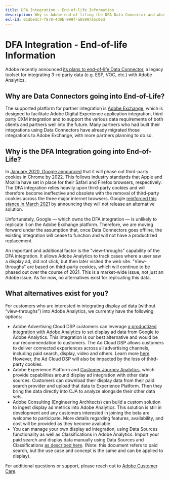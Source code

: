 ```yaml
---
title: DFA Integration - End-of-life Information
description: Why is Adobe end-of-lifing the DFA Data Connector and what alternatives are there?
exl-id: 01dbedc7-f878-4d9b-999f-a05997a5c0ed
---
```

# DFA Integration - End-of-life Information

Adobe recently announced [its plans to end-of-life Data Connector](https://experienceleague.adobe.com/docs/analytics/import/dataconnectors/data-connectors-eol.html), a legacy toolset for integrating 3-rd party data (e.g. ESP, VOC, etc.) with Adobe Analytics.

## Why are Data Connectors going into End-of-Life?

The supported platform for partner integration is [Adobe Exchange](https://exchange.adobe.com/experiencecloud), which is designed to facilitate Adobe Digital Experience application integration, third party CXM integration and to support the various data requirements of both clients and partners well into the future. Many partners who had built their integrations using Data Connectors have already migrated those integrations to Adobe Exchange, with more partners planning to do so.
  
## Why is the DFA Integration going into End-of-Life?

In [January 2020, Google announced](https://blog.chromium.org/2020/01/building-more-private-web-path-towards.html) that it will phase out third-party cookies in Chrome by 2022. This follows industry standards that Apple and Mozilla have set in place for their Safari and Firefox browsers, respectively. The DFA integration relies heavily upon third-party cookies and will therefore become ineffective and obsolete with the removal of third-party cookies across the three major internet browsers. Google [reinforced this stance in March 2021](https://blog.google/products/ads-commerce/a-more-privacy-first-web) by announcing they will not release an alternative solution.
 
Unfortunately, Google — which owns the DFA integration — is unlikely to replicate it on the Adobe Exchange platform. Therefore, we are moving forward under the assumption that, once Data Connectors goes offline, the existing integration will cease to function and will not have a productized replacement. 
 
An important and additional factor is the "view-throughs" capability of the DFA integration. It allows Adobe Analytics to track cases where a user saw a display ad, did not click, but then later visited the web site. "View-throughs" are based on third-party cookies, which will continue to be phased out over the course of 2021. This is a market-wide issue, not just an Adobe issue. As for now, no alternatives exist for replicating this data.
 
## What alternatives exist for you?

For customers who are interested in integrating display ad data (without “view-throughs”) into Adobe Analytics, we currently have the following options:

* Adobe Advertising Cloud DSP customers can leverage [a productized integration with Adobe Analytics](https://experienceleague.adobe.com/docs/analytics-learn/tutorials/integrations/ad-cloud/introduction-to-the-analytics-for-advertising-cloud-dsp-integration.html?lang=en#integrations) to set display ad data from Google to Adobe Analytics. This integration is our best alternative and would be our recommendation to customers. The Ad Cloud DSP allows customers to deliver connected experiences across all advertising channels, including paid search, display, video and others. Learn more [here](https://experienceleague.adobe.com/docs/advertising-cloud/dsp/introduction/dsp-about.html?lang=en#introduction). However, the Ad Cloud DSP will also be impacted by the loss of third-party cookies. 
* Adobe Experience Platform and [Customer Journey Analytics](https://experienceleague.adobe.com/docs/analytics-platform/using/cja-landing.html?lang=en), which provide capabilities around display ad integration with other data sources. Customers can download their display data from their paid search provider and upload that data to Experience Platform. Then they bring the data directly into CJA to analyze alongside their other data sets.
* Adobe Consulting (Engineering Architects) can build a custom solution to ingest display ad metrics into Adobe Analytics. This solution is still in development and any customers interested in joining the beta are welcome to participate. More details regarding features, availability, and cost will be provided as they become available.
* You can manage your own display ad integration, using Data Sources functionality as well as Classifications in Adobe Analytics. Import your paid search and display data manually using Data Sources and Classifications [as described here](https://experienceleague.adobe.com/docs/analytics/import/use-cases/paid-search-metrics.html?lang=en#use-cases). (Note: this document refers to paid search, but the use case and concept is the same and can be applied to display).

For additional questions or support, please reach out to [Adobe Customer Care](https://helpx.adobe.com/contact/enterprise-support.ec.html).
